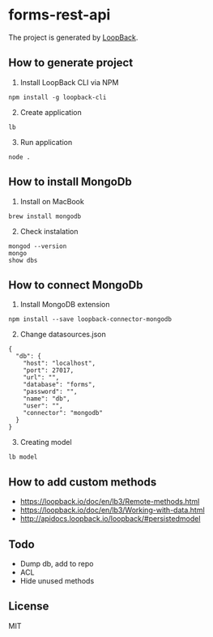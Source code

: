 # forms-rest-api

The project is generated by [LoopBack](http://loopback.io).

## How to generate project
1.  Install LoopBack CLI via NPM
```
npm install -g loopback-cli
```
2. Create application
```
lb
```
3. Run application
```
node .
```

## How to install MongoDb
1. Install on MacBook
```
brew install mongodb
```
2. Check instalation
```
mongod --version
mongo
show dbs
```

## How to connect MongoDb
1. Install MongoDB extension
```
npm install --save loopback-connector-mongodb
```
2. Change datasources.json
```
{
  "db": {
    "host": "localhost",
    "port": 27017,
    "url": "",
    "database": "forms",
    "password": "",
    "name": "db",
    "user": "",
    "connector": "mongodb"
  }
}
```
3. Creating model
```
lb model
```



## How to add custom methods
* https://loopback.io/doc/en/lb3/Remote-methods.html
* https://loopback.io/doc/en/lb3/Working-with-data.html
* http://apidocs.loopback.io/loopback/#persistedmodel

## Todo
- Dump db, add to repo
- ACL
- Hide unused methods

## License

MIT
